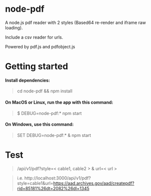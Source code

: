 # node-pdf
A node.js pdf reader with 2 styles (Based64 re-render and iframe raw loading).

Include a csv reader for urls.

Powered by pdf.js and pdfobject.js

# Getting started 

#### Install dependencies:
> cd node-pdf && npm install

#### On MacOS or Linux, run the app with this command:
> $ DEBUG=node-pdf:* npm start
  
#### On Windows, use this command:
> SET DEBUG=node-pdf:* & npm start


# Test

> /api/v1/pdf?style=< cable1, cable2 > & url=< url >

> i.e. 
  http://localhost:3000/api/v1/pdf?style=cable1&url=https://aad.archives.gov/aad/createpdf?rid=85181%26dt=2082%26dl=1345